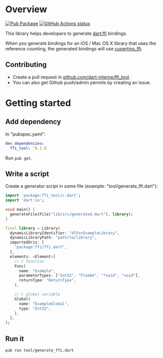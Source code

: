 # Overview
[![Pub Package](https://img.shields.io/pub/v/ffi_tool.svg)](https://pub.dartlang.org/packages/ffi_tool)
[![GitHub Actions status](https://github.com/dart-interop/ffi_tool/workflows/Dart%20CI/badge.svg)](https://github.com/dart-interop/ffi_tool)

This library helps developers to generate [dart:ffi](https://dart.dev/guides/libraries/c-interop)
bindings.

When you generate bindings for an iOS / Mac OS X library that uses the reference counting, the
generated bindings will use [cupertino_ffi](https://github.com/dart-interop/cupertino_ffi).

## Contributing
  * Create a pull request in [github.com/dart-interop/ffi_tool](https://github.com/dart-interop/ffi_tool).
  * You can also get Github push/admin permits by creating an issue.

# Getting started
## Add dependency
In "pubspec.yaml":
```yaml
dev_dependencies:
  ffi_tool: ^0.1.0
```

Run `pub get`.

## Write a script
Create a generator script in some file (example: "tool/generate_ffi.dart"):

```dart
import 'package:ffi_tool/c.dart';
import 'dart:io';

void main() {
  generateFile(File("lib/src/generated.dart"), library);
}

final library = Library(
  dynamicLibraryIdentifier: "dlForExampleLibrary",
  dynamicLibraryPath: "path/to/library",
  importedUris: [
    "package:ffi/ffi.dart",
  ],
  elements: <Element>[
    // C function
    Func(
      name: "Example",
      parameterTypes: ["Int32", "Floa64", "*void", "void"],
      returnType: "ReturnType",
    ),

    // C global variable
    Global(
      name: "ExampleGlobal",
      type: "Int32",
    ),
  ],
);
```

## Run it
```
pub run tool/generate_ffi.dart
```